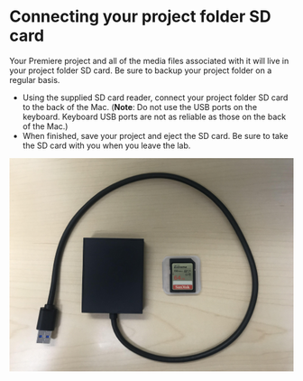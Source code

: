 # Connecting your project folder SD card

Your Premiere project and all of the media files associated with it will live in your project folder SD card. Be sure to backup your project folder on a regular basis.

* Using the supplied SD card reader, connect your project folder SD card to the back of the Mac. (**Note**: Do not use the USB ports on the keyboard. Keyboard USB ports are not as reliable as those on the back of the Mac.) 
* When finished, save your project and eject the SD card. Be sure to take the SD card with you when you leave the lab. 

![Project folder SD card and SD card reader.](../.gitbook/assets/project-folder-sd-card.jpeg)
